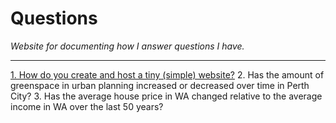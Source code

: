 # Questions
*Website for documenting how I answer questions I have.*

---

[1. How do you create and host a tiny (simple) website?](verticalwhiteout.github.io/questions/001.md)
2. Has the amount of greenspace in urban planning increased or decreased over time in Perth City?
3. Has the average house price in WA changed relative to the average income in WA over the last 50 years?

